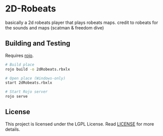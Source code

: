 # 2D-Robeats
basically a 2d robeats player that plays robeats maps. credit to robeats for the sounds and maps (scatman &amp; freedom dive)

## Building and Testing

Requires [rojo](https://github.com/rojo-rbx/rojo).

```bash
# Build place
rojo build -o 2dRobeats.rbxlx

# Open place (Windows-only)
start 2dRobeats.rbxlx

# Start Rojo server
rojo serve
```

## License

This project is licensed under the LGPL License. Read [LICENSE](LICENSE) for more details.
